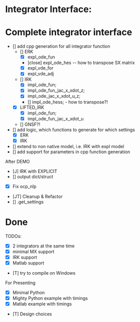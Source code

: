 Integrator Interface:
=============

Complete integrator interface
==
- [] add cpp generation for all integrator function
    - [] ERK
        - [x] expl_ode_fun
        - [close] expl_ode_hes -- how to transpose SX matrix
        - [x] expl_vde_for
        - [x] expl_vde_adj
    - [] IRK
        - [x] impl_ode_fun;
        - [x] impl_ode_fun_jac_x_xdot_z;
        - [x] impl_ode_jac_x_xdot_u_z;
        - [] impl_ode_hess; - how to transpose?!
    - [x] LIFTED_IRK
        - [x] impl_ode_fun;
        - [x] impl_ode_fun_jac_x_xdot_u
    - [] GNSF?!
- [] add logic, which functions to generate for which settings
    - [x] ERK
    - [x] IRK
- [] extend to non native model, i.e. IRK with expl model
- [] add support for parameters in cpp function generation


After DEMO
- [J] IRK with EXPLICIT
- [] output dict/struct
- [x] Fix ocp_nlp
- [JT] Cleanup & Refactor
- [] .get_settings

Done
=====
TODOs:
- [X] 2 integrators at the same time
- [X] minimal MX support
- [X] IRK support
- [X] Matlab support
- [T] try to compile on Windows

For Presenting
- [X] Minimal Python
- [X] Mighty Python example with timings
- [X] Matlab example with timings
- [T] Design choices
